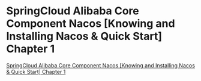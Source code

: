 # SpringCloud Alibaba Core Component Nacos [Knowing and Installing Nacos & Quick Start] Chapter 1
[SpringCloud Alibaba Core Component Nacos [Knowing and Installing Nacos & Quick Start] Chapter 1](https://aiwithcloud.com/2022/09/16/springcloud_alibaba_core_component_nacos_knowing_and_installing_nacos__quick_start_chapter_1/)
